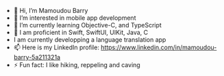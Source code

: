 - 👋 Hi, I’m Mamoudou Barry
- 👀 I’m interested in mobile app development
- 🌱 I’m currently learning Objective-C, and TypeScript
- 💞️ I am proficient in Swift, SwiftUI, UIKit, Java, C
- I am currently developping a language translation app
- 📫 Here is my LinkedIn profile: https://www.linkedin.com/in/mamoudou-barry-5a211321a
- ⚡ Fun fact: I like hiking, reppeling and caving 

<!---
mamoudou94/mamoudou94 is a ✨ special ✨ repository because its `README.md` (this file) appears on your GitHub profile.
You can click the Preview link to take a look at your changes.
--->
